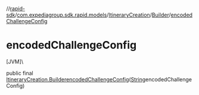 //[rapid-sdk](../../../../index.md)/[com.expediagroup.sdk.rapid.models](../../index.md)/[ItineraryCreation](../index.md)/[Builder](index.md)/[encodedChallengeConfig](encoded-challenge-config.md)

# encodedChallengeConfig

[JVM]\

public final [ItineraryCreation.Builder](index.md)[encodedChallengeConfig](encoded-challenge-config.md)([String](https://docs.oracle.com/javase/8/docs/api/java/lang/String.html)encodedChallengeConfig)
